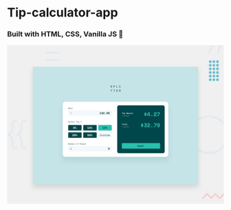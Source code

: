 # Tip-calculator-app
### Built with HTML, CSS, Vanilla JS 🧮


<img src="design/desktop-preview.jpg" />
